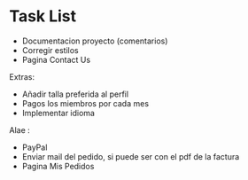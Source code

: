 
# Task List

- Documentacion proyecto (comentarios)
- Corregir estilos
- Pagina Contact Us

Extras:
 - Añadir talla preferida al perfil
 - Pagos los miembros por cada mes
 - Implementar idioma



 Alae : 

- PayPal
- Enviar mail del pedido, si puede ser con el pdf de la factura
- Pagina Mis Pedidos
